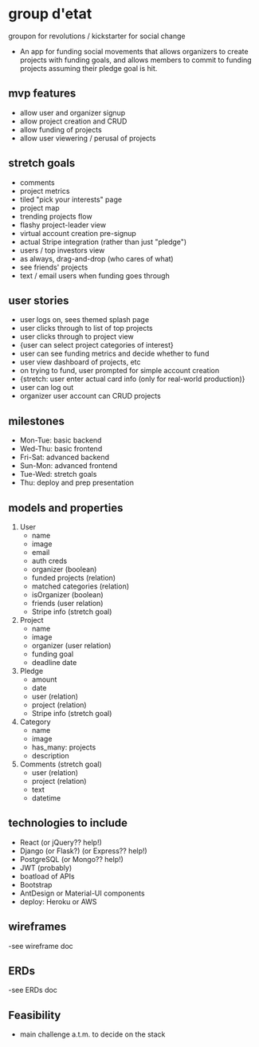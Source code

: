 # group d'etat
groupon for revolutions / kickstarter for social change
- An app for funding social movements that allows organizers to create projects with funding goals, and allows members to commit to funding projects assuming their pledge goal is hit.



## mvp features
- allow user and organizer signup
- allow project creation and CRUD
- allow funding of projects
- allow user viewering / perusal of projects

## stretch goals
- comments
- project metrics
- tiled "pick your interests" page
- project map
- trending projects flow
- flashy project-leader view
- virtual account creation pre-signup
- actual Stripe integration (rather than just "pledge")
- users / top investors view
- as always, drag-and-drop (who cares of what)
- see friends' projects
- text / email users when funding goes through

## user stories
- user logs on, sees themed splash page
- user clicks through to list of top projects
- user clicks through to project view
- {user can select project categories of interest}
- user can see funding metrics and decide whether to fund
- user view dashboard of projects, etc
- on trying to fund, user prompted for simple account creation
- {stretch: user enter actual card info (only for real-world production)}
- user can log out
- organizer user account can CRUD projects

## milestones
- Mon-Tue: basic backend
- Wed-Thu: basic frontend
- Fri-Sat: advanced backend
- Sun-Mon: advanced frontend
- Tue-Wed: stretch goals
- Thu: deploy and prep presentation

## models and properties
1. User
    - name
    - image
    - email
    - auth creds
    - organizer (boolean)
    - funded projects (relation)
    - matched categories (relation)
    - isOrganizer (boolean)
    - friends (user relation)
    - Stripe info (stretch goal)
2. Project
    - name
    - image
    - organizer (user relation)
    - funding goal
    - deadline date
3. Pledge
    - amount
    - date
    - user (relation)
    - project (relation)
    - Stripe info (stretch goal)
4. Category
    - name
    - image
    - has_many: projects
    - description
5. Comments (stretch goal)
    - user (relation)
    - project (relation)
    - text
    - datetime


## technologies to include
- React (or jQuery??  help!)
- Django (or Flask?) (or Express??  help!)
- PostgreSQL (or Mongo??  help!)
- JWT (probably)
- boatload of APIs
- Bootstrap
- AntDesign or Material-UI components
- deploy: Heroku or AWS

## wireframes
-see wireframe doc

## ERDs
-see ERDs doc

## Feasibility
- main challenge a.t.m. to decide on the stack
